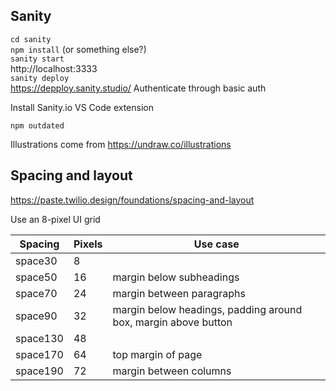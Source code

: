 ## Sanity

`cd sanity`  
`npm install` (or something else?)  
`sanity start`  
http://localhost:3333  
`sanity deploy`  
https://depploy.sanity.studio/
Authenticate through basic auth

Install Sanity.io VS Code extension

`npm outdated`

Illustrations come from https://undraw.co/illustrations

## Spacing and layout

https://paste.twilio.design/foundations/spacing-and-layout

Use an 8-pixel UI grid

| Spacing  | Pixels | Use case                                                       |
| -------- | ------ | -------------------------------------------------------------- |
| space30  | 8      |                                                                |
| space50  | 16     | margin below subheadings                                       |
| space70  | 24     | margin between paragraphs                                      |
| space90  | 32     | margin below headings, padding around box, margin above button |
| space130 | 48     |                                                                |
| space170 | 64     | top margin of page                                             |
| space190 | 72     | margin between columns                                         |
